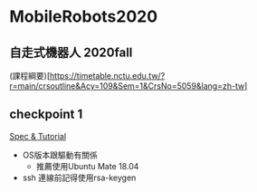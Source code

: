 # MobileRobots2020
## 自走式機器人 2020fall
(課程綱要)[https://timetable.nctu.edu.tw/?r=main/crsoutline&Acy=109&Sem=1&CrsNo=5059&lang=zh-tw]

## checkpoint 1
[Spec & Tutorial](https://drive.google.com/file/d/1cs7_LlzyWR3QMo9byrQw7gVVtEdcQ8OZ/view?usp=sharing)

- OS版本跟驅動有關係
    - 推薦使用Ubuntu Mate 18.04
- ssh 連線前記得使用rsa-keygen

